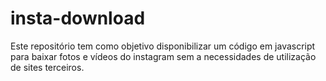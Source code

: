 # insta-download
Este repositório tem como objetivo disponibilizar um código em javascript para baixar fotos e vídeos do instagram sem a necessidades de utilização de sites terceiros.

